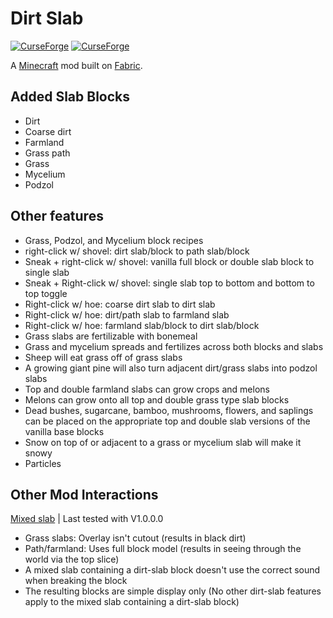 # Dirt Slab

[![CurseForge](http://cf.way2muchnoise.eu/full_dirt-slab_downloads.svg)](http://www.curseforge.com/minecraft/mc-mods/dirt-slab)
[![CurseForge](http://cf.way2muchnoise.eu/versions/dirt-slab.svg)](http://www.curseforge.com/minecraft/mc-mods/dirt-slab)

A [Minecraft](minecraft.net) mod built on [Fabric](fabricmc.net).


## Added Slab Blocks

- Dirt
- Coarse dirt
- Farmland
- Grass path
- Grass
- Mycelium
- Podzol


## Other features

- Grass, Podzol, and Mycelium block recipes
- right-click w/ shovel: dirt slab/block to path slab/block
- Sneak + right-click w/ shovel: vanilla full block or double slab block to single slab
- Sneak + Right-click w/ shovel: single slab top to bottom and bottom to top toggle
- Right-click w/ hoe: coarse dirt slab to dirt slab
- Right-click w/ hoe: dirt/path slab to farmland slab
- Right-click w/ hoe: farmland slab/block to dirt slab/block
- Grass slabs are fertilizable with bonemeal
- Grass and mycelium spreads and fertilizes across both blocks and slabs
- Sheep will eat grass off of grass slabs
- A growing giant pine will also turn adjacent dirt/grass slabs into podzol slabs
- Top and double farmland slabs can grow crops and melons
- Melons can grow onto all top and double grass type slab blocks
- Dead bushes, sugarcane, bamboo, mushrooms, flowers, and saplings can be placed on the appropriate top and double slab versions of the vanilla base blocks
- Snow on top of or adjacent to a grass or mycelium slab will make it snowy
- Particles


## Other Mod Interactions

[Mixed slab](https://www.curseforge.com/minecraft/mc-mods/mixed-slab) | Last tested with V1.0.0.0

- Grass slabs: Overlay isn't cutout (results in black dirt)
- Path/farmland: Uses full block model (results in seeing through the world via the top slice)
- A mixed slab containing a dirt-slab block doesn't use the correct sound when breaking the block
- The resulting blocks are simple display only (No other dirt-slab features apply to the mixed slab containing a dirt-slab block)